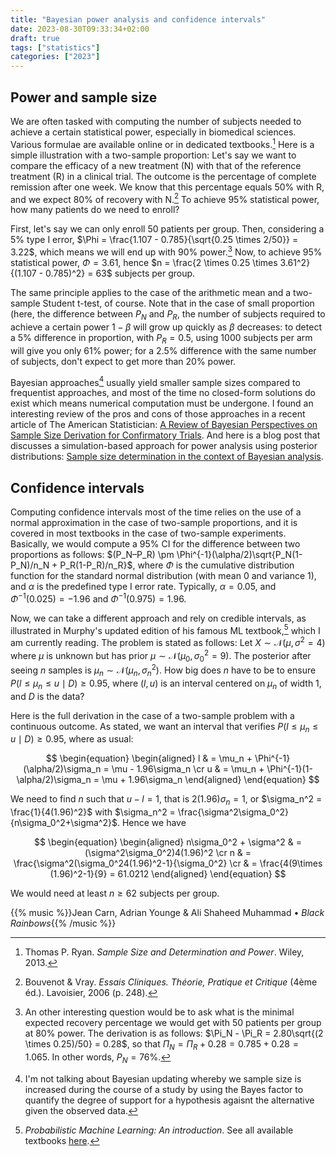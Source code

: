 ```yaml
---
title: "Bayesian power analysis and confidence intervals"
date: 2023-08-30T09:33:34+02:00
draft: true
tags: ["statistics"]
categories: ["2023"]
---
```


## Power and sample size

We are often tasked with computing the number of subjects needed to achieve a certain statistical power, especially in biomedical sciences. Various formulae are available online or in dedicated textbooks.[^1] Here is a simple illustration with a two-sample proportion: Let's say we want to compare the efficacy of a new treatment (N) with that of the reference treatment (R) in a clinical trial. The outcome is the percentage of complete remission after one week. We know that this percentage equals 50% with R, and we expect 80% of recovery with N.[^2] To achieve 95% statistical power, how many patients do we need to enroll?

First, let's say we can only enroll 50 patients per group. Then, considering a 5% type I error, $\Phi = \frac{1.107 - 0.785}{\sqrt{0.25 \times 2/50}} = 3.22$, which means we will end up with 90% power.[^3] Now, to achieve 95% statistical power, $\Phi = 3.61$, hence $n = \frac{2 \times 0.25 \times 3.61^2}{(1.107 - 0.785)^2} = 63$ subjects per group.

The same principle applies to the case of the arithmetic mean and a two-sample Student t-test, of course. Note that in the case of small proportion (here, the difference between $P_N$ and $P_R$, the number of subjects required to achieve a certain power $1-\beta$ will grow up quickly as $\beta$ decreases: to detect a 5% difference in proportion, with $P_R=0.5$, using 1000 subjects per arm will give you only 61% power; for a 2.5% difference with the same number of subjects, don't expect to get more than 20% power.

Bayesian approaches[^4] usually yield smaller sample sizes compared to frequentist approaches, and most of the time no closed-form solutions do exist which means numerical computation must be undergone. I found an interesting review of the pros and cons of those approaches in a recent article of The American Statistician: [A Review of Bayesian Perspectives on Sample Size Derivation for Confirmatory Trials](https://www.tandfonline.com/doi/full/10.1080/00031305.2021.1901782). And here is a blog post that discusses a simulation-based approach for power analysis using posterior distributions: [Sample size determination in the context of Bayesian analysis](https://www.rdatagen.net/post/2021-06-01-bayesian-power-analysis/).

## Confidence intervals

Computing confidence intervals most of the time relies on the use of a normal approximation in the case of two-sample proportions, and it is covered in most textbooks in the case of two-sample experiments. Basically, we would compute a 95% CI for the difference between two proportions as follows: $(P_N–P_R) \pm \Phi^{-1}(\alpha/2)\sqrt{P_N(1-P_N)/n_N + P_R(1-P_R)/n_R}$, where $\Phi$ is the cumulative distribution function for the standard normal distribution (with mean 0 and variance 1), and $\alpha$ is the predefined type I error rate. Typically, $\alpha=0.05$, and $\Phi^{-1}(0.025)=-1.96$ and $\Phi^{-1}(0.975)=1.96$.

Now, we can take a different approach and rely on credible intervals, as illustrated in Murphy's updated edition of his famous ML textbook,[^5] which I am currently reading. The problem is stated as follows: Let $X\sim\mathcal{N}(\mu, \sigma^2=4)$ where $\mu$ is unknown but has prior $\mu\sim\mathcal{N}(\mu_0,\sigma_0^2=9)$. The posterior after seeing $n$ samples is $\mu_n\sim\mathcal{N}(\mu_n,\sigma_n^2)$. How big does $n$ have to be to ensure $P(l\leq\mu_n\leq u\mid D) \geq 0.95$, where $(l,u)$ is an interval centered on $\mu_n$ of width 1, and $D$ is the data?

Here is the full derivation in the case of a two-sample problem with a continuous outcome. As stated, we want an interval that verifies $P(l\leq \mu_n \leq u\mid D) \geq 0.95$, where as usual:

$$
\begin{equation}
\begin{aligned}
l & = \mu_n + \Phi^{-1}(\alpha/2)\sigma_n = \mu - 1.96\sigma_n \cr
u & = \mu_n + \Phi^{-1}(1-\alpha/2)\sigma_n = \mu + 1.96\sigma_n
\end{aligned}
\end{equation}
$$

We need to find $n$ such that $u - l = 1$, that is $2(1.96)\sigma_n = 1$, or $\sigma_n^2 = \frac{1}{4(1.96)^2}$ with $\sigma_n^2 = \frac{\sigma^2\sigma_0^2}{n\sigma_0^2+\sigma^2}$. Hence we have

$$
\begin{equation}
\begin{aligned}
n\sigma_0^2 + \sigma^2 & = (\sigma^2\sigma_0^2)4(1.96)^2 \cr
n & = \frac{\sigma^2(\sigma_0^24(1.96)^2-1}{\sigma_0^2} \cr
& = \frac{4(9\times (1.96)^2-1}{9} = 61.0212
\end{aligned}
\end{equation}
$$

We would need at least $n\geq 62$ subjects per group.

[^1]: Thomas P. Ryan. _Sample Size and Determination and Power_. Wiley, 2013.
[^2]: Bouvenot & Vray. _Essais Cliniques. Théorie, Pratique et Critique_ (4ème éd.). Lavoisier, 2006 (p. 248).
[^3]: An other interesting question would be to ask what is the minimal expected recovery percentage we would get with 50 patients per group at 80% power. The derivation is as follows: $\Pi_N - \Pi_R = 2.80\sqrt{(2 \times 0.25)/50} = 0.28$, so that $\Pi_N = \Pi_R + 0.28 = 0.785 + 0.28 = 1.065$. In other words, $P_N = 76\%$.
[^4]: I'm not talking about Bayesian updating whereby we sample size is increased during the course of a study by using the Bayes factor to quantify the degree of support for a hypothesis agaisnt the alternative given the observed data.
[^5]: _Probabilistic Machine Learning: An introduction_. See all available textbooks [here](https://probml.github.io/pml-book/).

{{% music %}}Jean Carn, Adrian Younge & Ali Shaheed Muhammad • _Black Rainbows_{{% /music %}}
